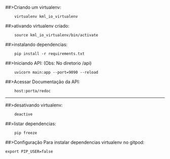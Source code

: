 

##>Criando um virtualenv:   
```
    virtualenv kml_io_virtualenv
```

##>ativando virtualenv criado:   
```
    source kml_io_virtualenv/bin/activate
```

##>instalando dependencias:   
```
    pip install -r requirements.txt
```


##>Iniciando API:
(Obs: No diretorio /api)
```
    uvicorn main:app --port=9090 --reload
```

##>Acessar Documentação da API:
```
    host:porta/redoc
```
___
##>desativando virtualenv:
```
    deactive
```

##>listar dependencias: 
```
    pip freeze
```

##>Configuração Para instalar dependencias virtualenv no gitpod:
```
export PIP_USER=false
```